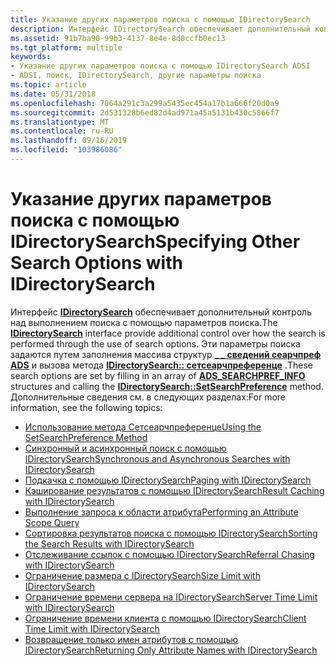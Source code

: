 ```yaml
---
title: Указание других параметров поиска с помощью IDirectorySearch
description: Интерфейс IDirectorySearch обеспечивает дополнительный контроль над выполнением поиска с помощью параметров поиска.
ms.assetid: 91b7ba90-99b3-4137-8e4e-8d0ccfb0ec13
ms.tgt_platform: multiple
keywords:
- Указание других параметров поиска с помощью IDirectorySearch ADSI
- ADSI, поиск, IDirectorySearch, другие параметры поиска
ms.topic: article
ms.date: 05/31/2018
ms.openlocfilehash: 7064a291c3a299a5435ec454a17b1a666f20d0a9
ms.sourcegitcommit: 2d531328b6ed82d4ad971a45a5131b430c5866f7
ms.translationtype: MT
ms.contentlocale: ru-RU
ms.lasthandoff: 09/16/2019
ms.locfileid: "103986086"
---
```

# <a name="specifying-other-search-options-with-idirectorysearch"></a><span data-ttu-id="19fd1-105">Указание других параметров поиска с помощью IDirectorySearch</span><span class="sxs-lookup"><span data-stu-id="19fd1-105">Specifying Other Search Options with IDirectorySearch</span></span>

<span data-ttu-id="19fd1-106">Интерфейс [**IDirectorySearch**](/windows/desktop/api/Iads/nn-iads-idirectorysearch) обеспечивает дополнительный контроль над выполнением поиска с помощью параметров поиска.</span><span class="sxs-lookup"><span data-stu-id="19fd1-106">The [**IDirectorySearch**](/windows/desktop/api/Iads/nn-iads-idirectorysearch) interface provide additional control over how the search is performed through the use of search options.</span></span> <span data-ttu-id="19fd1-107">Эти параметры поиска задаются путем заполнения массива структур [**\_ \_ сведений сеарчпреф ADS**](/windows/desktop/api/Iads/ns-iads-ads_searchpref_info) и вызова метода [**IDirectorySearch:: сетсеарчпреференце**](/windows/desktop/api/Iads/nf-iads-idirectorysearch-setsearchpreference) .</span><span class="sxs-lookup"><span data-stu-id="19fd1-107">These search options are set by filling in an array of [**ADS\_SEARCHPREF\_INFO**](/windows/desktop/api/Iads/ns-iads-ads_searchpref_info) structures and calling the [**IDirectorySearch::SetSearchPreference**](/windows/desktop/api/Iads/nf-iads-idirectorysearch-setsearchpreference) method.</span></span> <span data-ttu-id="19fd1-108">Дополнительные сведения см. в следующих разделах:</span><span class="sxs-lookup"><span data-stu-id="19fd1-108">For more information, see the following topics:</span></span>

-   [<span data-ttu-id="19fd1-109">Использование метода Сетсеарчпреференце</span><span class="sxs-lookup"><span data-stu-id="19fd1-109">Using the SetSearchPreference Method</span></span>](using-the-setsearchpreference-method.md)
-   [<span data-ttu-id="19fd1-110">Синхронный и асинхронный поиск с помощью IDirectorySearch</span><span class="sxs-lookup"><span data-stu-id="19fd1-110">Synchronous and Asynchronous Searches with IDirectorySearch</span></span>](synchronous-and-asynchronous-searches-with-idirectorysearch.md)
-   [<span data-ttu-id="19fd1-111">Подкачка с помощью IDirectorySearch</span><span class="sxs-lookup"><span data-stu-id="19fd1-111">Paging with IDirectorySearch</span></span>](paging-with-idirectorysearch.md)
-   [<span data-ttu-id="19fd1-112">Кэширование результатов с помощью IDirectorySearch</span><span class="sxs-lookup"><span data-stu-id="19fd1-112">Result Caching with IDirectorySearch</span></span>](result-caching-with-idirectorysearch.md)
-   [<span data-ttu-id="19fd1-113">Выполнение запроса к области атрибута</span><span class="sxs-lookup"><span data-stu-id="19fd1-113">Performing an Attribute Scope Query</span></span>](performing-an-attribute-scoped-query.md)
-   [<span data-ttu-id="19fd1-114">Сортировка результатов поиска с помощью IDirectorySearch</span><span class="sxs-lookup"><span data-stu-id="19fd1-114">Sorting the Search Results with IDirectorySearch</span></span>](sorting-the-search-results-with-idirectorysearch.md)
-   [<span data-ttu-id="19fd1-115">Отслеживание ссылок с помощью IDirectorySearch</span><span class="sxs-lookup"><span data-stu-id="19fd1-115">Referral Chasing with IDirectorySearch</span></span>](referral-chasing-with-idirectorysearch.md)
-   [<span data-ttu-id="19fd1-116">Ограничение размера с IDirectorySearch</span><span class="sxs-lookup"><span data-stu-id="19fd1-116">Size Limit with IDirectorySearch</span></span>](size-limit-with-idirectorysearch.md)
-   [<span data-ttu-id="19fd1-117">Ограничение времени сервера на IDirectorySearch</span><span class="sxs-lookup"><span data-stu-id="19fd1-117">Server Time Limit with IDirectorySearch</span></span>](server-time-limit-with-idirectorysearch.md)
-   [<span data-ttu-id="19fd1-118">Ограничение времени клиента с помощью IDirectorySearch</span><span class="sxs-lookup"><span data-stu-id="19fd1-118">Client Time Limit with IDirectorySearch</span></span>](client-time-limit-with-idirectorysearch.md)
-   [<span data-ttu-id="19fd1-119">Возвращение только имен атрибутов с помощью IDirectorySearch</span><span class="sxs-lookup"><span data-stu-id="19fd1-119">Returning Only Attribute Names with IDirectorySearch</span></span>](returning-only-attribute-names-with-idirectorysearch.md)

 

 




